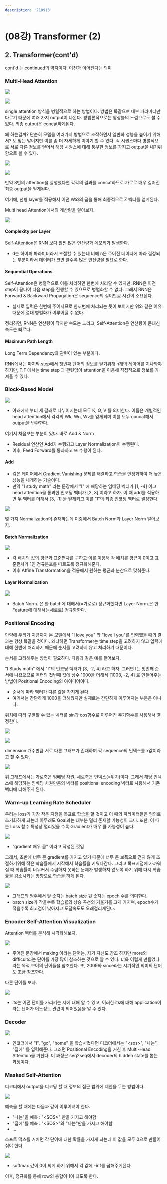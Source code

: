 ```yaml
---
description: '210913'
---
```


# \(08강\) Transformer \(2\)

## 2. Transformer\(cont'd\)

cont'd 는 continued의 약자이다. 이전과 이어진다는 의미

### Multi-Head Attention

![](../../../.gitbook/assets/image%20%281157%29.png)

![](../../../.gitbook/assets/image%20%281163%29.png)

single attention 방식을 병렬적으로 하는 방법이다. 방법은 똑같으며 내부 파라미터만 다르기 때문에 여러 가지 output이 나온다. 방법론적으로는 앙상블의 느낌으로도 볼 수 있다. 최종 output은 concat하게된다.

왜 하는걸까? 단순히 모델을 여러가지 방법으로 조작하면서 일반화 성능을 높이기 위해서? 도 맞는 말이지만 이를 좀 더 자세하게 이야기 할 수 있다. 각 시퀀스마다 병렬적으로 서로 다른 정보를 얻어서 해당 시퀀스에 대해 풍부한 정보를 가지고 output을 내기위함으로 볼 수 있다.

![](../../../.gitbook/assets/image%20%281160%29.png)

![](../../../.gitbook/assets/image%20%281171%29.png)

만약 8번의 attention을 실행했다면 각각의 결과를 concat하므로 가로로 매우 길어진 최종 output을 얻게된다.

여기에, 선형 layer를 적용해서 어떤 W와의 곱을 통해 최종적으로 Z 벡터를 얻게된다.

Multi head Attention에서의 계산량을 알아보자.

![](../../../.gitbook/assets/image%20%281152%29.png)

#### Complexity per Layer

Self-Attention은 RNN 보다 훨씬 많은 연산량과 메모리가 발생한다.

* d는 하이퍼 파라미터라서 조절할 수 있는데 비해 n은 주어진 데이터에 따라 결정되는 부분이라서 데이터가 크면 클수록 많은 연산량을 필요로 한다.

#### Sequential Operations

Self-Attention은 병렬적으로 이를 처리하면 한번에 처리할 수 있지만, RNN은 이전 step이 끝나야 다음 step을 진행할 수 있으므로 병렬화할 수 없다. 그래서 RNN은 Forward & Backward Propagation은 sequence의 길이만큼 시간이 소요된다. 

* 실제로 입력은 한번에 주어지므로 한꺼번에 처리되는 듯이 보이지만 위와 같은 이유때문에 절대 병렬화가 이루어질 수 없다.

정리하면, RNN은 연산량이 작지만 속도는 느리고, Self-Attention은 연산량이 큰대신 속도는 빠르다.

#### Maximum Path Length

Long Term Dependency와 관련이 있는 부분이다.

RNN에서는 마지막 step에서 첫번째 단어의 정보를 얻기위해 n개의 레이어를 지나와야 하지만, T.F 에서는 time step 과 관련없이 attention을 이용해 직접적으로 정보를 가져올 수 있다.



### Block-Based Model

![](../../../.gitbook/assets/image%20%281165%29.png)

* 아래에서 부터 세 갈래로 나누어지는데 모두 K, Q, V 를 의미한다. 이들은 개별적인 head attention에서 각각의 Wk, Wq, Wv를 얻게되며 이를 모두 concat해서 output을 반환한다.

여기서 처음보는 부분이 있다. 바로 Add & Norm

* Residual 연산인 Add가 수행되고 Layer Normalization이 수행된다.
* 이후, Feed Forward를 통과하고 또 수행이 된다.

#### Add

* 깊은 레이어에서 Gradient Vanishing 문제를 해결하고 학습을 안정화하여 더 높은 성능을 내게하는 기술이다.
* 만약 "I study math" 라는 문장에서 "I" 에 해당하는 임베딩 벡터가 \[1, -4\] 이고 head attention을 통과한 인코딩 벡터가 \[2, 3\] 이라고 하자. 이 때 add를 적용하면 두 벡터를 더해서 \[3, -1\] 을 얻게되고 이를 "I"의 최종 인코딩 벡터로 결정한다.

![](../../../.gitbook/assets/image%20%281154%29.png)

몇 가지 Normalization이 존재하는데 이중에서 Batch Norm과 Layer Norm 알아보자.

#### Batch Normalization

![](../../../.gitbook/assets/image%20%281140%29.png)

* 각 배치의 값의 평균과 표준편차를 구하고 이를 이용해 각 배치를 평균이 0이고 표준편차가 1인 정규분포를 따르도록 정규화해준다.
* 이후 Affine Transformation을 적용해서 원하는 평균과 분산으로 맞춰준다.

#### Layer Normalization

![](../../../.gitbook/assets/image%20%281139%29.png)

* Batch Norm. 은 한 batch에 대해서\(=가로로\) 정규화했다면 Layer Norm.은 한 Feature에 대해서\(=세로로\) 정규화한다.



### Positional Encoding

만약에 우리가 지금까지 본 모델에서 "I love you" 와 "love I you"를 입력했을 때의 결과는 항상 똑같을 것이다. 왜냐하면 Transformer는 time step을 고려하지 않고 입력에 대해 한번에 처리하기 때문에 순서를 고려하지 않고 처리하기 때문이다.

순서를 고려해주는 방법이 필요하다. 다음과 같은 예를 들어보자.

"I Study math" 에서 "I"의 인코딩 벡터가 \[3, -2, 4\] 라고 하자. 그러면 I는 첫번째 순서에 나왔으므로 벡터의 첫번째 값에 상수 1000을 더해서 \[1003, -2, 4\] 로 만들어주는 방법이 Positional Encoding의 아이디어이다.

* 순서에 따라 벡터가 다른 값을 가지게 된다.
* 여기서는 간단하게 1000을 더해줬지만 실제로는 간단하게 이루어지는 부분은 아니다.

위치에 따라 구별할 수 있는 벡터를 sin과 cos함수로 이루어진 주기함수를 사용해서 결정한다.

![](../../../.gitbook/assets/image%20%281147%29.png)

![](../../../.gitbook/assets/image%20%281143%29.png)

dimension 개수만큼 서로 다른 그래프가 존재하며 각 sequence의 인덱스를 x값이라고 할 수 있다.

![](../../../.gitbook/assets/image%20%281134%29.png)

위 그래프에서는 가로축은 임베딩 차원, 세로축은 인덱스\(=위치\)이다. 그래서 해당 인덱스에 해당하는 임베딩 차원만큼의 벡터를 positional encoding 벡터로 사용해서 기존 벡터에 더해주게 된다.



### Warm-up Learning Rate Scheduler

우리는 loss가 가장 작은 지점을 목표로 학습을 할 것이고 이 때의 파라미터들은 임의로 초기화하게 되는데 아무래도 Goal과는 대부분 멀리 존재할 가능성이 크다. 또한, 이 때는 Loss 함수 특성상 멀리있을 수록 Gradient가 매우 클 가능성이 높다.

![](../../../.gitbook/assets/image%20%281159%29.png)

* "gradient 매우 큼" 이라고 작성된 것임

그래서, 초반에 너무 큰 gradient를 가지고 있기 때문에 너무 큰 보폭으로 걷지 않게 조절하기위해 작은 학습률에서 시작해서 학습률을 키워나간다. 그리고 목표지점에 가까워질 때 학습률이 너무커서 수렴하지 못하는 문제가 발생하지 않도록 하기 위해 다시 학습률을 감소시키는 방향으로 학습을 하게 된다.

![](../../../.gitbook/assets/image%20%281132%29.png)

* 그래프의 범주에서 앞 숫자는 batch size 뒷 숫자는 epoch 수를 의미한다.
* batch size가 작을수록 학습률의 상승 곡선의 기울기를 크게 가지며, epoch수가 적을수록 최고점이 낮아지고 도달속도도 오래걸리게된다.



### Encoder Self-Attention Visualization

Attention 벡터를 분석해 시각화해보자.

![](../../../.gitbook/assets/image%20%281169%29.png)

* 주어진 문장에서 making 이라는 단어는, 자기 자신도 참조 하지만 more와 difficult라는 단어를 가장 많이 참조하는 것으로 알 수 있다. 더욱 어렵게 만들었다라는 목적 보어의 단어들을 참조한다. 또, 2009와 since라는 시기적인 의미의 단어도 조금 참조한다.

다른 단어를 보자.

![](../../../.gitbook/assets/image%20%281142%29.png)

* its는 어떤 단어를 가리키는 지에 대해 알 수 있고, 이러한 its에 대해 application이라는 단어가 어느정도 관련이 되어있음을 알 수 있다.



### Decoder

![](../../../.gitbook/assets/image%20%281133%29.png)

* 인코더에서 "I", "go", "home" 을 학습시켰다면 디코더에서는 "&lt;sos&gt;", "나는", "집에" 를 입력해준다. 그러면 Positional Encoding을 거친 후 Multi-Head Attention을 거친다. 이 과정은 seq2seq에서 decoder의 hidden state를 뽑는 과정이다.



### Masked Self-Attention

디코더에서 output을 디코딩 할 때 정보의 접근 범위에 제한을 두는 방법이다.

![](../../../.gitbook/assets/image%20%281155%29.png)

예측을 할 때에는 다음과 같이 이루어져야 한다.

* "나는"을 예측 : "&lt;SOS&gt;" 만을 가지고 해야함
* "집에"를 예측 : "&lt;SOS&gt;"와 "나는"만을 가지고 해야함
* ...

소프트 맥스를 거치면 각 단어에 대한 확률을 가지게 되는데 이 값을 모두 0으로 만들어줘야 한다.

![](../../../.gitbook/assets/image%20%281156%29.png)

* softmax 값이 0이 되게 하기 위해서 각 값에 -inf를 곱해주게된다.

이후, 정규화를 통해 row의 총합이 1이 되도록 한다.

